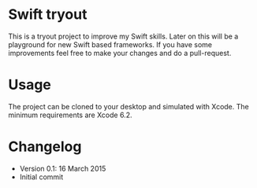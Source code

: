 
# Swift tryout

This is a tryout project to improve my Swift skills. Later on this will be a playground for new Swift based frameworks. If you have some improvements feel free to make your changes and do a pull-request.

# Usage

The project can be cloned to your desktop and simulated with Xcode. The minimum requirements are Xcode 6.2.

# Changelog
- Version 0.1: 16 March 2015
 - Initial commit